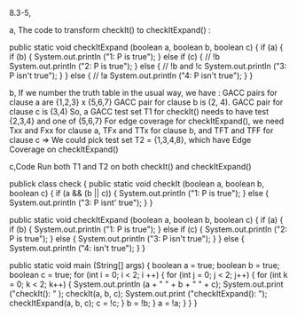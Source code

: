 8.3-5,

a, The code to transform checkIt() to checkItExpand() :

public static void checkItExpand (boolean a, boolean b, boolean c)
{
  if (a)
        {
          if (b)
          {
            System.out.println ("1: P is true");
          }
          else if (c)
          { // !b
             System.out.println ("2: P is true");
          }
          else
          { // !b and !c
             System.out.println ("3: P isn't true");
          }
         }
         else
         { // !a
            System.out.println ("4: P isn't true");
         }
}

b, If we number the truth table in the usual way, we have : 
GACC pairs for clause a are {1,2,3} x {5,6,7}
GACC pair for clause b is (2, 4).
GACC pair for clause c is (3,4)
So, a GACC test set T1 for checkIt() needs to have test {2,3,4} and one of {5,6,7}
For edge coverage for checkItExpand(), we need Txx and Fxx for clause a, TFx and TTx for clause b, and TFT and TFF for clause c
=> We could pick test set T2 = {1,3,4,8}, which have Edge Coverage on checkItExpand()

c,Code Run both T1 and T2 on both checkIt() and checkItExpand()

publick class check
{
  public static void checkIt (boolean a, boolean b, boolean c)
  {
     if (a && (b || c))
     {
        System.out.println ("1: P is true");
     }
     else
     {
        System.out.println ("3: P isnt' true");
     }
   }

public static void checkItExpand (boolean a, boolean b, boolean c)
{
   if (a)
   {
     if (b)
     { 
       System.out.println ("1: P is true");
     }
     else if (c)
     {
       System.out.println ("2: P is true");
     }
     else
     {
       System.out.println ("3: P isn't true");
     }
   }
   else
   {
      System.out.println ("4: isn't true");
   }
}

public static void main (String[] args)
{
    boolean a = true;
    boolean b = true;
    boolean c = true;
    for (int i = 0; i < 2; i ++)
    {
      for (int j = 0; j < 2; j++)
       {
         for (int k = 0; k < 2; k++)
          {
            System.out.println (a + " " + b + " " + c);
            System.out.print ("checkIt(): " );
            checkIt(a, b, c);
            System.out.print ("checkItExpand(): ");
            checkItExpand(a, b, c);
            c = !c;
          }
          b = !b;
       }
       a = !a;
    }
}
}